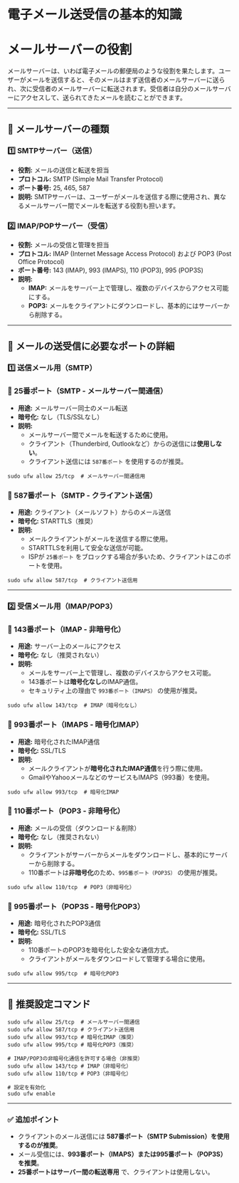 # 電子メール送受信の基本的知識

# メールサーバーの役割

メールサーバーは、いわば電子メールの郵便局のような役割を果たします。ユーザーがメールを送信すると、そのメールはまず送信者のメールサーバーに送られ、次に受信者のメールサーバーに転送されます。受信者は自分のメールサーバーにアクセスして、送られてきたメールを読むことができます。

---

## **📡 メールサーバーの種類**

### **1️⃣ SMTPサーバー（送信）**

- **役割:** メールの送信と転送を担当
- **プロトコル:** SMTP (Simple Mail Transfer Protocol)
- **ポート番号:** 25, 465, 587
- **説明:** SMTPサーバーは、ユーザーがメールを送信する際に使用され、異なるメールサーバー間でメールを転送する役割も担います。

### **2️⃣ IMAP/POPサーバー（受信）**

- **役割:** メールの受信と管理を担当
- **プロトコル:** IMAP (Internet Message Access Protocol) および POP3 (Post Office Protocol)
- **ポート番号:** 143 (IMAP), 993 (IMAPS), 110 (POP3), 995 (POP3S)
- **説明:**
    - **IMAP:** メールをサーバー上で管理し、複数のデバイスからアクセス可能にする。
    - **POP3:** メールをクライアントにダウンロードし、基本的にはサーバーから削除する。

---

## **📡 メールの送受信に必要なポートの詳細**

### **1️⃣ 送信メール用（SMTP）**

### **📌 25番ポート（SMTP - メールサーバー間通信）**

- **用途:** メールサーバー同士のメール転送
- **暗号化:** なし（TLS/SSLなし）
- **説明:**
    - メールサーバー間でメールを転送するために使用。
    - クライアント（Thunderbird, Outlookなど）からの送信には**使用しない**。
    - クライアント送信には `587番ポート` を使用するのが推奨。

```
sudo ufw allow 25/tcp  # メールサーバー間通信用
```

### **📌 587番ポート（SMTP - クライアント送信）**

- **用途:** クライアント（メールソフト）からのメール送信
- **暗号化:** STARTTLS（推奨）
- **説明:**
    - メールクライアントがメールを送信する際に使用。
    - STARTTLSを利用して安全な送信が可能。
    - ISPが `25番ポート` をブロックする場合が多いため、クライアントはこのポートを使用。

```
sudo ufw allow 587/tcp  # クライアント送信用
```

---

### **2️⃣ 受信メール用（IMAP/POP3）**

### **📌 143番ポート（IMAP - 非暗号化）**

- **用途:** サーバー上のメールにアクセス
- **暗号化:** なし（推奨されない）
- **説明:**
    - メールをサーバー上で管理し、複数のデバイスからアクセス可能。
    - 143番ポートは**暗号化なし**のIMAP通信。
    - セキュリティ上の理由で `993番ポート（IMAPS）` の使用が推奨。

```
sudo ufw allow 143/tcp  # IMAP（暗号化なし）
```

### **📌 993番ポート（IMAPS - 暗号化IMAP）**

- **用途:** 暗号化されたIMAP通信
- **暗号化:** SSL/TLS
- **説明:**
    - メールクライアントが**暗号化されたIMAP通信**を行う際に使用。
    - GmailやYahooメールなどのサービスもIMAPS（993番）を使用。

```
sudo ufw allow 993/tcp  # 暗号化IMAP
```

### **📌 110番ポート（POP3 - 非暗号化）**

- **用途:** メールの受信（ダウンロード＆削除）
- **暗号化:** なし（推奨されない）
- **説明:**
    - クライアントがサーバーからメールをダウンロードし、基本的にサーバーから削除する。
    - 110番ポートは**非暗号化**のため、`995番ポート（POP3S）` の使用が推奨。

```
sudo ufw allow 110/tcp  # POP3（非暗号化）
```

### **📌 995番ポート（POP3S - 暗号化POP3）**

- **用途:** 暗号化されたPOP3通信
- **暗号化:** SSL/TLS
- **説明:**
    - 110番ポートのPOP3を暗号化した安全な通信方式。
    - クライアントがメールをダウンロードして管理する場合に使用。

```
sudo ufw allow 995/tcp  # 暗号化POP3
```

---

## **📜 推奨設定コマンド**

```
sudo ufw allow 25/tcp  # メールサーバー間通信
sudo ufw allow 587/tcp # クライアント送信用
sudo ufw allow 993/tcp # 暗号化IMAP（推奨）
sudo ufw allow 995/tcp # 暗号化POP3（推奨）

# IMAP/POP3の非暗号化通信を許可する場合（非推奨）
sudo ufw allow 143/tcp # IMAP（非暗号化）
sudo ufw allow 110/tcp # POP3（非暗号化）

# 設定を有効化
sudo ufw enable
```

---

### **✅ 追加ポイント**

- クライアントのメール送信には **587番ポート（SMTP Submission）を使用するのが推奨**。
- メール受信には、**993番ポート（IMAPS）または995番ポート（POP3S）を推奨**。
- **25番ポートはサーバー間の転送専用** で、クライアントは使用しない。